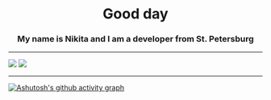 
<h1 align="center">Good day</h1>
<h3 align="center">My name is Nikita and I am a developer from St. Petersburg</h3>


_____

![](https://github-profile-summary-cards.vercel.app/api/cards/most-commit-language?username=NikitaSUAI&theme=solarized_dark)
![](https://github-profile-summary-cards.vercel.app/api/cards/repos-per-language?username=NikitaSUAI&theme=solarized_dark)
____________________
[![Ashutosh's github activity graph](https://github-readme-activity-graph.cyclic.app/graph?username=NikitaSUAI&bg_color=fffff0&color=708090&line=24292e&point=24292e&area=true&hide_border=true)](https://github.com/ashutosh00710/github-readme-activity-graph)

